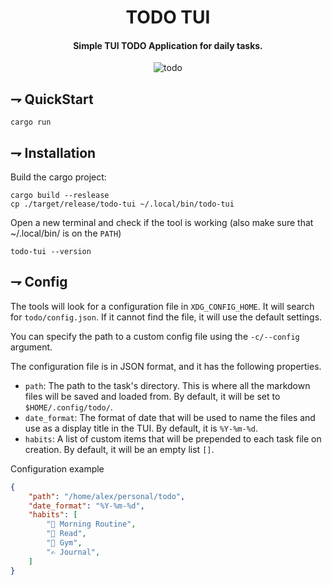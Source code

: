 <div align="center">

# TODO TUI

#### Simple TUI TODO Application for daily tasks.

![todo](https://i.imgur.com/58yCwly.png)

</div>

## ⇁ QuickStart

```console
cargo run
```

## ⇁ Installation

Build the cargo project:

```console
cargo build --reslease
cp ./target/release/todo-tui ~/.local/bin/todo-tui
```

Open a new terminal and check if the tool is working (also make sure that
~/.local/bin/ is on the `PATH`)

```console
todo-tui --version
```

## ⇁ Config

The tools will look for a configuration file in `XDG_CONFIG_HOME`. It will
search for `todo/config.json`. If it cannot find the file, it will use the
default settings.

You can specify the path to a custom config file using the `-c/--config`
argument.

The configuration file is in JSON format, and it has the following properties.

- `path`: The path to the task's directory. This is where all the markdown
  files will be saved and loaded from. By default, it will be set to
  `$HOME/.config/todo/`.
- `date_format`: The format of date that will be used to name the files and use
  as a display title in the TUI. By default, it is `%Y-%m-%d`.
- `habits`: A list of custom items that will be prepended to each task file on
  creation. By default, it will be an empty list `[]`.

Configuration example

```json
{
    "path": "/home/alex/personal/todo",
    "date_format": "%Y-%m-%d",
    "habits": [
        "🧼 Morning Routine",
        "📕 Read",
        "💪 Gym",
        "✍️ Journal",
    ]
}
```
